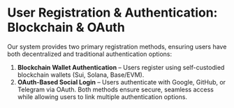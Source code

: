 # User Registration & Authentication: Blockchain & OAuth

Our system provides two primary registration methods, ensuring users have both decentralized and traditional authentication options:

1. **Blockchain Wallet Authentication** – Users register using self-custodied blockchain wallets (Sui, Solana, Base/EVM).
2. **OAuth-Based Social Login** – Users authenticate with Google, GitHub, or Telegram via OAuth.
Both methods ensure secure, seamless access while allowing users to link multiple authentication options.
